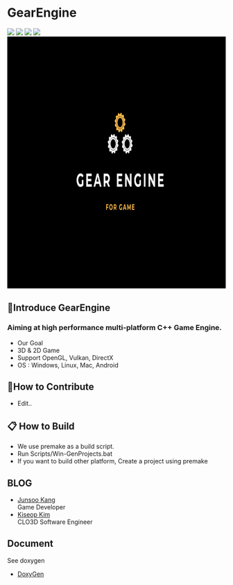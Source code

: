 # GearEngine 
<img src="https://ci.appveyor.com/api/projects/status/github/GearEngine/GearEngine?branch=master&svg=true">  <img src="https://img.shields.io/github/issues-pr/GearEngine/GearEngine/GearEngine">  <img src="https://img.shields.io/github/languages/top/GearEngine/GearEngine">  <img src="https://img.shields.io/github/contributors/GearEngine/GearEngine"> 
<img src="./Image/Gear Engine.png" width="960" height="580">
 
## 🚀Introduce GearEngine 

### Aiming at high performance multi-platform C++ Game Engine.

- Our Goal
- 3D & 2D Game 
- Support OpenGL, Vulkan, DirectX 
- OS : Windows, Linux, Mac, Android 
 
## 👏How to Contribute
- Edit..
   
## 📋 How to Build 
- We use premake as a build script. 
- Run Scripts/Win-GenProjects.bat 
- If you want to build other platform, Create a project using premake 
  
## BLOG 
- [Junsoo Kang](https://blog.naver.com/zxwnstn)  
Game Developer 
- [Kiseop Kim](https://blog.naver.com/kiseop91)  
CLO3D Software Engineer 
   

## Document 
See doxygen 
- [DoxyGen](https://gearengine.github.io/GearEngineDoc/annotated.html)  
